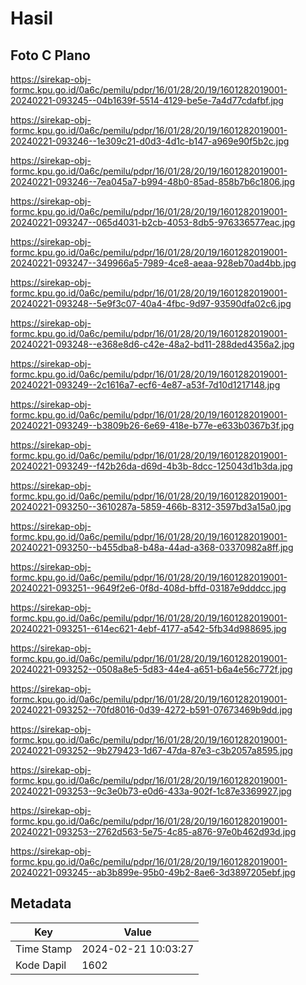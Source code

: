 # Hasil

## Foto C Plano

https://sirekap-obj-formc.kpu.go.id/0a6c/pemilu/pdpr/16/01/28/20/19/1601282019001-20240221-093245--04b1639f-5514-4129-be5e-7a4d77cdafbf.jpg

https://sirekap-obj-formc.kpu.go.id/0a6c/pemilu/pdpr/16/01/28/20/19/1601282019001-20240221-093246--1e309c21-d0d3-4d1c-b147-a969e90f5b2c.jpg

https://sirekap-obj-formc.kpu.go.id/0a6c/pemilu/pdpr/16/01/28/20/19/1601282019001-20240221-093246--7ea045a7-b994-48b0-85ad-858b7b6c1806.jpg

https://sirekap-obj-formc.kpu.go.id/0a6c/pemilu/pdpr/16/01/28/20/19/1601282019001-20240221-093247--065d4031-b2cb-4053-8db5-976336577eac.jpg

https://sirekap-obj-formc.kpu.go.id/0a6c/pemilu/pdpr/16/01/28/20/19/1601282019001-20240221-093247--349966a5-7989-4ce8-aeaa-928eb70ad4bb.jpg

https://sirekap-obj-formc.kpu.go.id/0a6c/pemilu/pdpr/16/01/28/20/19/1601282019001-20240221-093248--5e9f3c07-40a4-4fbc-9d97-93590dfa02c6.jpg

https://sirekap-obj-formc.kpu.go.id/0a6c/pemilu/pdpr/16/01/28/20/19/1601282019001-20240221-093248--e368e8d6-c42e-48a2-bd11-288ded4356a2.jpg

https://sirekap-obj-formc.kpu.go.id/0a6c/pemilu/pdpr/16/01/28/20/19/1601282019001-20240221-093249--2c1616a7-ecf6-4e87-a53f-7d10d1217148.jpg

https://sirekap-obj-formc.kpu.go.id/0a6c/pemilu/pdpr/16/01/28/20/19/1601282019001-20240221-093249--b3809b26-6e69-418e-b77e-e633b0367b3f.jpg

https://sirekap-obj-formc.kpu.go.id/0a6c/pemilu/pdpr/16/01/28/20/19/1601282019001-20240221-093249--f42b26da-d69d-4b3b-8dcc-125043d1b3da.jpg

https://sirekap-obj-formc.kpu.go.id/0a6c/pemilu/pdpr/16/01/28/20/19/1601282019001-20240221-093250--3610287a-5859-466b-8312-3597bd3a15a0.jpg

https://sirekap-obj-formc.kpu.go.id/0a6c/pemilu/pdpr/16/01/28/20/19/1601282019001-20240221-093250--b455dba8-b48a-44ad-a368-03370982a8ff.jpg

https://sirekap-obj-formc.kpu.go.id/0a6c/pemilu/pdpr/16/01/28/20/19/1601282019001-20240221-093251--9649f2e6-0f8d-408d-bffd-03187e9dddcc.jpg

https://sirekap-obj-formc.kpu.go.id/0a6c/pemilu/pdpr/16/01/28/20/19/1601282019001-20240221-093251--614ec621-4ebf-4177-a542-5fb34d988695.jpg

https://sirekap-obj-formc.kpu.go.id/0a6c/pemilu/pdpr/16/01/28/20/19/1601282019001-20240221-093252--0508a8e5-5d83-44e4-a651-b6a4e56c772f.jpg

https://sirekap-obj-formc.kpu.go.id/0a6c/pemilu/pdpr/16/01/28/20/19/1601282019001-20240221-093252--70fd8016-0d39-4272-b591-07673469b9dd.jpg

https://sirekap-obj-formc.kpu.go.id/0a6c/pemilu/pdpr/16/01/28/20/19/1601282019001-20240221-093252--9b279423-1d67-47da-87e3-c3b2057a8595.jpg

https://sirekap-obj-formc.kpu.go.id/0a6c/pemilu/pdpr/16/01/28/20/19/1601282019001-20240221-093253--9c3e0b73-e0d6-433a-902f-1c87e3369927.jpg

https://sirekap-obj-formc.kpu.go.id/0a6c/pemilu/pdpr/16/01/28/20/19/1601282019001-20240221-093253--2762d563-5e75-4c85-a876-97e0b462d93d.jpg

https://sirekap-obj-formc.kpu.go.id/0a6c/pemilu/pdpr/16/01/28/20/19/1601282019001-20240221-093245--ab3b899e-95b0-49b2-8ae6-3d3897205ebf.jpg


## Metadata

| Key        | Value               |
| ---------- | ------------------- |
| Time Stamp | 2024-02-21 10:03:27 |
| Kode Dapil | 1602                |




